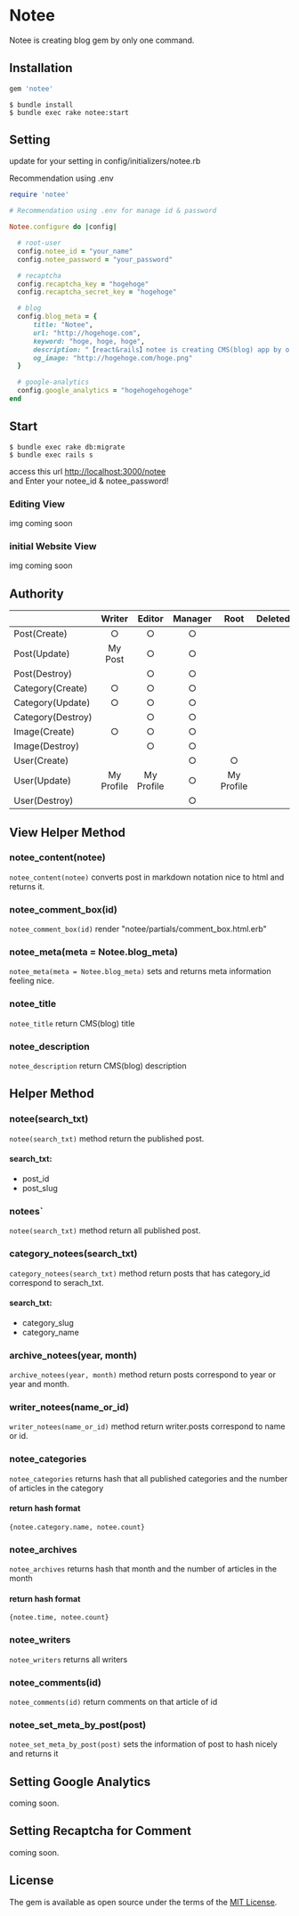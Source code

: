 # Notee

Notee is creating blog gem by only one command.

## Installation

```ruby
gem 'notee'
```
    $ bundle install
    $ bundle exec rake notee:start
    
## Setting

update for your setting in config/initializers/notee.rb

Recommendation using .env

```rb
require 'notee'

# Recommendation using .env for manage id & password

Notee.configure do |config|

  # root-user
  config.notee_id = "your_name"
  config.notee_password = "your_password"

  # recaptcha
  config.recaptcha_key = "hogehoge"
  config.recaptcha_secret_key = "hogehoge"

  # blog
  config.blog_meta = {
      title: "Notee",
      url: "http://hogehoge.com",
      keyword: "hoge, hoge, hoge",
      description: "【react&rails】notee is creating CMS(blog) app by only one command.",
      og_image: "http://hogehoge.com/hoge.png"
  }

  # google-analytics
  config.google_analytics = "hogehogehogehoge"
end

```

## Start

    $ bundle exec rake db:migrate
    $ bundle exec rails s
    
access this url [http://localhost:3000/notee](http://localhost:3000/notee/)  
and Enter your notee_id & notee_password!

### Editing View

img coming soon

### initial Website View

img coming soon

## Authority

|            |Writer      |Editor      |Manager     |Root        |Deleted     | 
|:-----------|:----------:|:----------:|:----------:|:----------:|:----------:|
| Post(Create)       |           ○ |            ○ |           ○ |             ||
| Post(Update)       |     My Post |            ○ |           ○ |             ||
| Post(Destroy)      |             |            ○ |           ○ |             ||
| Category(Create)    |           ○ |            ○ |           ○ |             ||
| Category(Update)    |           ○ |            ○ |           ○ |             ||
| Category(Destroy)   |            |            ○ |           ○ |             ||
| Image(Create)       |           ○ |            ○ |           ○ |             ||
| Image(Destroy)     |             |            ○ |           ○ |             ||
| User(Create)       |             |              |           ○ |           ○ ||
| User(Update)       |  My Profile |   My Profile |           ○ |  My Profile ||
| User(Destroy)      |             |              |           ○ |             ||

## View Helper Method

### notee_content(notee)

`notee_content(notee)` converts post in markdown notation nice to html and returns it.

### notee_comment_box(id)

`notee_comment_box(id)` render "notee/partials/comment_box.html.erb"

### notee_meta(meta = Notee.blog_meta)

`notee_meta(meta = Notee.blog_meta)` sets and returns meta information feeling nice.

### notee_title

`notee_title` return CMS(blog) title

### notee_description

`notee_description` return CMS(blog) description

## Helper Method

### notee(search_txt)

`notee(search_txt)` method return the published post.

#### search_txt:

- post_id
- post_slug

### notees`

`notee(search_txt)` method return all published post.

### category_notees(search_txt)

`category_notees(search_txt)` method return posts that has category_id correspond to serach_txt.

#### search_txt:

- category_slug
- category_name

### archive_notees(year, month)

`archive_notees(year, month)` method return posts correspond to year or year and month.

### writer_notees(name_or_id)

`writer_notees(name_or_id)` method return writer.posts correspond to name or id.

### notee_categories

`notee_categories` returns hash that all published categories and the number of articles in the category

#### return hash format

```
{notee.category.name, notee.count}
```

### notee_archives

`notee_archives` returns hash that month and the number of articles in the month

#### return hash format

```
{notee.time, notee.count}
```

### notee_writers

`notee_writers` returns all writers

### notee_comments(id)

`notee_comments(id)` return comments on that article of id

### notee_set_meta_by_post(post)

`notee_set_meta_by_post(post)` sets the information of post to hash nicely and returns it


## Setting Google Analytics

coming soon.

## Setting Recaptcha for Comment

coming soon.


## License

The gem is available as open source under the terms of the [MIT License](http://opensource.org/licenses/MIT).
